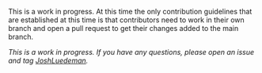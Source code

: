 This is a work in progress. At this time the only contribution guidelines that are established at this time is that contributors need to work in their own branch and open a pull request to get their changes added to the main branch. 

*This is a work in progress. If you have any questions, please open an issue and tag [JoshLuedeman](https://github.com/JoshLuedeman).*
